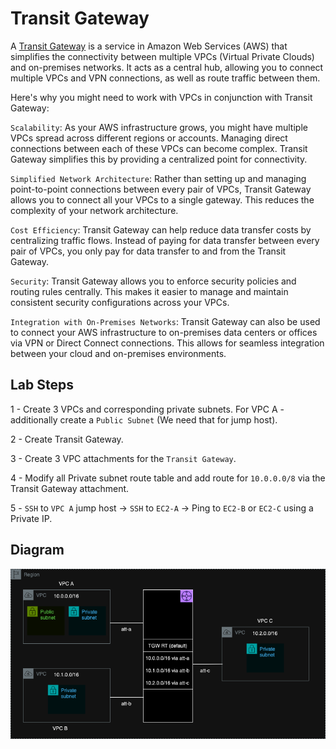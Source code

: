 # Transit Gateway

A [Transit Gateway](https://docs.aws.amazon.com/vpc/latest/tgw/what-is-transit-gateway.html) is a service in Amazon Web Services (AWS) that simplifies the connectivity between multiple VPCs (Virtual Private Clouds) and on-premises networks. It acts as a central hub, allowing you to connect multiple VPCs and VPN connections, as well as route traffic between them.

Here's why you might need to work with VPCs in conjunction with Transit Gateway:

`Scalability`: As your AWS infrastructure grows, you might have multiple VPCs spread across different regions or accounts. Managing direct connections between each of these VPCs can become complex. Transit Gateway simplifies this by providing a centralized point for connectivity.

`Simplified Network Architecture`: Rather than setting up and managing point-to-point connections between every pair of VPCs, Transit Gateway allows you to connect all your VPCs to a single gateway. This reduces the complexity of your network architecture.

`Cost Efficiency`: Transit Gateway can help reduce data transfer costs by centralizing traffic flows. Instead of paying for data transfer between every pair of VPCs, you only pay for data transfer to and from the Transit Gateway.

`Security`: Transit Gateway allows you to enforce security policies and routing rules centrally. This makes it easier to manage and maintain consistent security configurations across your VPCs.

`Integration with On-Premises Networks`: Transit Gateway can also be used to connect your AWS infrastructure to on-premises data centers or offices via VPN or Direct Connect connections. This allows for seamless integration between your cloud and on-premises environments.

## Lab Steps
1 - Create 3 VPCs and corresponding private subnets. For VPC A - additionally create a `Public Subnet` (We need that for jump host).

2 - Create Transit Gateway.

3 - Create 3 VPC attachments for the `Transit Gateway`.

4 - Modify all Private subnet route table and add route for `10.0.0.0/8` via the Transit Gateway attachment.

5 - `SSH` to `VPC A` jump host -> `SSH` to `EC2-A` -> Ping to `EC2-B` or `EC2-C` using a Private IP.


## Diagram
![diagram](transit.png)